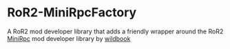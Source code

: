 # RoR2-MiniRpcFactory
 A RoR2 mod developer library that adds a friendly wrapper around the RoR2 [MiniRpc](https://github.com/wildbook/R2Mods/tree/develop/MiniRpcLib) mod developer library by [wildbook](https://github.com/wildbook)
